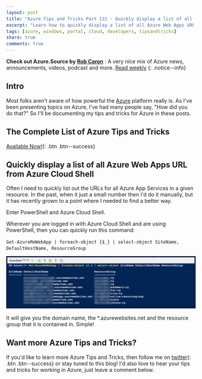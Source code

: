 ```yaml
---
layout: post
title: "Azure Tips and Tricks Part 131 - Quickly display a list of all Azure Web Apps URL from Azure Cloud Shell"
excerpt: "Learn how to quickly display a list of all Azure Web Apps URL from Azure Cloud Shell"
tags: [azure, windows, portal, cloud, developers, tipsandtricks]
share: true
comments: true
---
```


**Check out Azure.Source by [Rob Caron](https://twitter.com/RobCaronMSFT)** : A very nice mix of Azure news, announcements, videos, podcast and more. [Read weekly](https://azure.microsoft.com/en-us/blog/azure-source-volume-35/)
{: .notice--info}

## Intro

Most folks aren't aware of how powerful the [Azure](http://www.azure.com) platform really is. As I've been presenting topics on Azure, I've had many people say, "How did you do that?" So I'll be documenting my tips and tricks for Azure in these posts.

## The Complete List of Azure Tips and Tricks

[Available Now!](https://michaelcrump.net/azure-tips-and-tricks-complete-list/){: .btn .btn--success} 

## Quickly display a list of all Azure Web Apps URL from Azure Cloud Shell

Often I need to quickly list out the URLs for all Azure App Services in a given resource. In the past, when it just a small number then I'd do it manually, but it has recently grown to a point where I needed to find a better way. 

Enter PowerShell and Azure Cloud Shell. 

Wherever you are logged in with Azure Cloud Shell and are using PowerShell, then you can quickly run this command:

`Get-AzureRmWebApp | foreach-object {$_} | select-object SiteName, DefaultHostName, ResourceGroup`

<img style="border:3px solid #021a40" src="/files/powershellallwebsites.png">

It will give you the domain name, the *.azurewebsites.net and the resource group that it is contained in. Simple!

## Want more Azure Tips and Tricks?

If you'd like to learn more Azure Tips and Tricks, then follow me on [twitter](http://twitter.com/mbcrump){: .btn .btn--success} or stay tuned to this blog! I'd also love to hear your tips and tricks for working in Azure, just leave a comment below. 